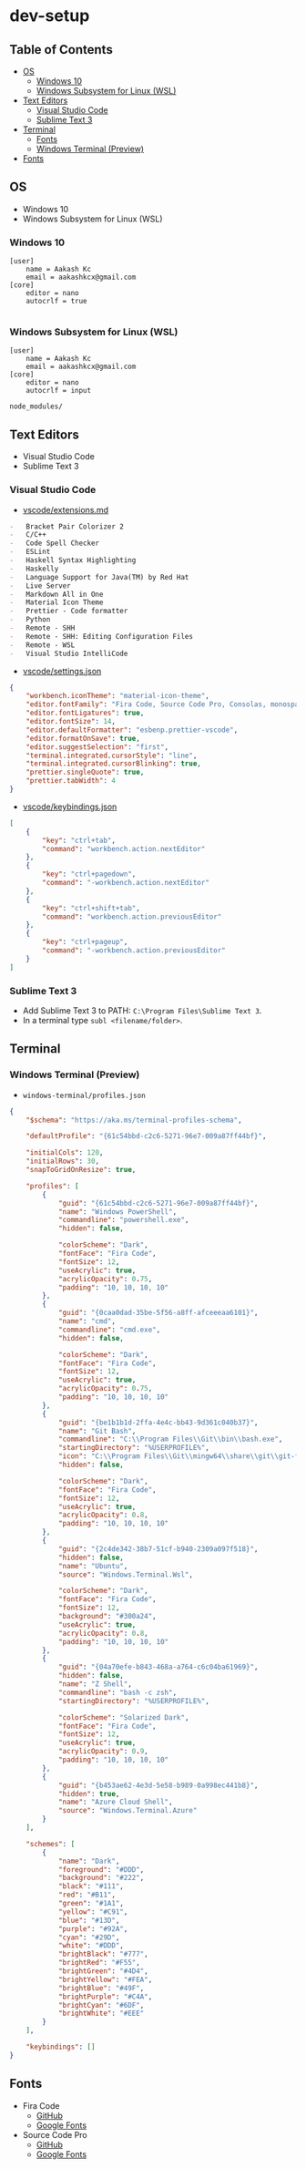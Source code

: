 # dev-setup

## Table of Contents

-   [OS](#os)
    -   [Windows 10](#windows-10)
    -   [Windows Subsystem for Linux (WSL)](#windows-subsystem-for-linux-wsl)
-   [Text Editors](#text-editors)
    -   [Visual Studio Code](#visual-studio-code)
    -   [Sublime Text 3](#sublime-text-3)
-   [Terminal](#terminal)
    -   [Fonts](#fonts)
    -   [Windows Terminal (Preview)](#windows-terminal-preview)
-   [Fonts](#fonts)

## OS

-   Windows 10
-   Windows Subsystem for Linux (WSL)

### Windows 10

```
[user]
	name = Aakash Kc
	email = aakashkcx@gmail.com
[core]
	editor = nano
	autocrlf = true

```

```

```

### Windows Subsystem for Linux (WSL)

```
[user]
	name = Aakash Kc
	email = aakashkcx@gmail.com
[core]
	editor = nano
	autocrlf = input
```

```
node_modules/
```

## Text Editors

-   Visual Studio Code
-   Sublime Text 3

### Visual Studio Code

-   [vscode/extensions.md](vscode/extensions.md)

```markdown
-   Bracket Pair Colorizer 2
-   C/C++
-   Code Spell Checker
-   ESLint
-   Haskell Syntax Highlighting
-   Haskelly
-   Language Support for Java(TM) by Red Hat
-   Live Server
-   Markdown All in One
-   Material Icon Theme
-   Prettier - Code formatter
-   Python
-   Remote - SHH
-   Remote - SHH: Editing Configuration Files
-   Remote - WSL
-   Visual Studio IntelliCode
```

-   [vscode/settings.json](vscode/settings.json)

```json
{
    "workbench.iconTheme": "material-icon-theme",
    "editor.fontFamily": "Fira Code, Source Code Pro, Consolas, monospace",
    "editor.fontLigatures": true,
    "editor.fontSize": 14,
    "editor.defaultFormatter": "esbenp.prettier-vscode",
    "editor.formatOnSave": true,
    "editor.suggestSelection": "first",
    "terminal.integrated.cursorStyle": "line",
    "terminal.integrated.cursorBlinking": true,
    "prettier.singleQuote": true,
    "prettier.tabWidth": 4
}
```

-   [vscode/keybindings.json](vscode/keybindings.json)

```json
[
    {
        "key": "ctrl+tab",
        "command": "workbench.action.nextEditor"
    },
    {
        "key": "ctrl+pagedown",
        "command": "-workbench.action.nextEditor"
    },
    {
        "key": "ctrl+shift+tab",
        "command": "workbench.action.previousEditor"
    },
    {
        "key": "ctrl+pageup",
        "command": "-workbench.action.previousEditor"
    }
]
```

### Sublime Text 3

-   Add Sublime Text 3 to PATH: `C:\Program Files\Sublime Text 3`.
-   In a terminal type `subl <filename/folder>`.

## Terminal

### Windows Terminal (Preview)

-   `windows-terminal/profiles.json`

```json
{
    "$schema": "https://aka.ms/terminal-profiles-schema",

    "defaultProfile": "{61c54bbd-c2c6-5271-96e7-009a87ff44bf}",

    "initialCols": 120,
    "initialRows": 30,
    "snapToGridOnResize": true,

    "profiles": [
        {
            "guid": "{61c54bbd-c2c6-5271-96e7-009a87ff44bf}",
            "name": "Windows PowerShell",
            "commandline": "powershell.exe",
            "hidden": false,

            "colorScheme": "Dark",
            "fontFace": "Fira Code",
            "fontSize": 12,
            "useAcrylic": true,
            "acrylicOpacity": 0.75,
            "padding": "10, 10, 10, 10"
        },
        {
            "guid": "{0caa0dad-35be-5f56-a8ff-afceeeaa6101}",
            "name": "cmd",
            "commandline": "cmd.exe",
            "hidden": false,

            "colorScheme": "Dark",
            "fontFace": "Fira Code",
            "fontSize": 12,
            "useAcrylic": true,
            "acrylicOpacity": 0.75,
            "padding": "10, 10, 10, 10"
        },
        {
            "guid": "{be1b1b1d-2ffa-4e4c-bb43-9d361c040b37}",
            "name": "Git Bash",
            "commandline": "C:\\Program Files\\Git\\bin\\bash.exe",
            "startingDirectory": "%USERPROFILE%",
            "icon": "C:\\Program Files\\Git\\mingw64\\share\\git\\git-for-windows.ico",
            "hidden": false,

            "colorScheme": "Dark",
            "fontFace": "Fira Code",
            "fontSize": 12,
            "useAcrylic": true,
            "acrylicOpacity": 0.8,
            "padding": "10, 10, 10, 10"
        },
        {
            "guid": "{2c4de342-38b7-51cf-b940-2309a097f518}",
            "hidden": false,
            "name": "Ubuntu",
            "source": "Windows.Terminal.Wsl",

            "colorScheme": "Dark",
            "fontFace": "Fira Code",
            "fontSize": 12,
            "background": "#300a24",
            "useAcrylic": true,
            "acrylicOpacity": 0.8,
            "padding": "10, 10, 10, 10"
        },
        {
            "guid": "{04a70efe-b843-468a-a764-c6c04ba61969}",
            "hidden": false,
            "name": "Z Shell",
            "commandline": "bash -c zsh",
            "startingDirectory": "%USERPROFILE%",

            "colorScheme": "Solarized Dark",
            "fontFace": "Fira Code",
            "fontSize": 12,
            "useAcrylic": true,
            "acrylicOpacity": 0.9,
            "padding": "10, 10, 10, 10"
        },
        {
            "guid": "{b453ae62-4e3d-5e58-b989-0a998ec441b8}",
            "hidden": true,
            "name": "Azure Cloud Shell",
            "source": "Windows.Terminal.Azure"
        }
    ],

    "schemes": [
        {
            "name": "Dark",
            "foreground": "#DDD",
            "background": "#222",
            "black": "#111",
            "red": "#B11",
            "green": "#1A1",
            "yellow": "#C91",
            "blue": "#13D",
            "purple": "#92A",
            "cyan": "#29D",
            "white": "#DDD",
            "brightBlack": "#777",
            "brightRed": "#F55",
            "brightGreen": "#4D4",
            "brightYellow": "#FEA",
            "brightBlue": "#49F",
            "brightPurple": "#C4A",
            "brightCyan": "#6DF",
            "brightWhite": "#EEE"
        }
    ],

    "keybindings": []
}
```

## Fonts

-   Fira Code
    -   [GitHub](https://github.com/tonsky/FiraCode)
    -   [Google Fonts](https://fonts.google.com/specimen/Fira+Code)
-   Source Code Pro
    -   [GitHub](https://github.com/adobe-fonts/source-code-pro)
    -   [Google Fonts](https://fonts.google.com/specimen/Source+Code+Pro)
